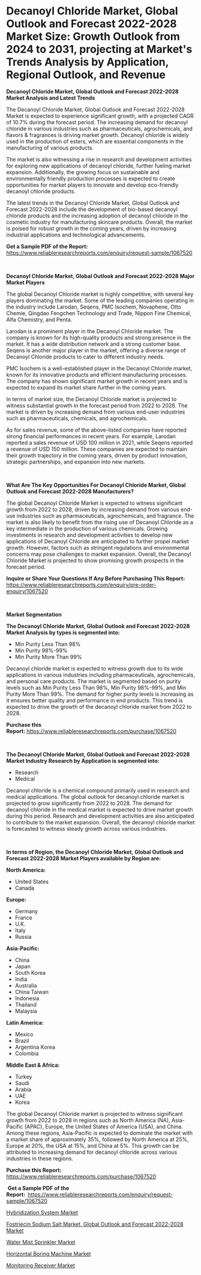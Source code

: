 <p><h1>Decanoyl Chloride Market, Global Outlook and Forecast 2022-2028 Market Size: Growth Outlook from 2024 to 2031, projecting at Market's Trends Analysis by Application, Regional Outlook, and Revenue</h1></p><p><strong>Decanoyl Chloride Market, Global Outlook and Forecast 2022-2028 Market Analysis and Latest Trends</strong></p>
<p><p>The Decanoyl Chloride Market, Global Outlook and Forecast 2022-2028 Market is expected to experience significant growth, with a projected CAGR of 10.7% during the forecast period. The increasing demand for decanoyl chloride in various industries such as pharmaceuticals, agrochemicals, and flavors & fragrances is driving market growth. Decanoyl chloride is widely used in the production of esters, which are essential components in the manufacturing of various products.</p><p>The market is also witnessing a rise in research and development activities for exploring new applications of decanoyl chloride, further fueling market expansion. Additionally, the growing focus on sustainable and environmentally friendly production processes is expected to create opportunities for market players to innovate and develop eco-friendly decanoyl chloride products.</p><p>The latest trends in the Decanoyl Chloride Market, Global Outlook and Forecast 2022-2028 include the development of bio-based decanoyl chloride products and the increasing adoption of decanoyl chloride in the cosmetic industry for manufacturing skincare products. Overall, the market is poised for robust growth in the coming years, driven by increasing industrial applications and technological advancements.</p></p>
<p><strong>Get a Sample PDF of the Report:&nbsp;</strong> <a href="https://www.reliableresearchreports.com/enquiry/request-sample/1067520">https://www.reliableresearchreports.com/enquiry/request-sample/1067520</a></p>
<p>&nbsp;</p>
<p><strong>Decanoyl Chloride Market, Global Outlook and Forecast 2022-2028 Major Market Players</strong></p>
<p><p>The global Decanoyl Chloride market is highly competitive, with several key players dominating the market. Some of the leading companies operating in the industry include Larodan, Seqens, PMC Isochem, Novaphene, Otto Chemie, Qingdao Fengchen Technology and Trade, Nippon Fine Chemical, Alfa Chemistry, and Penta. </p><p>Larodan is a prominent player in the Decanoyl Chloride market. The company is known for its high-quality products and strong presence in the market. It has a wide distribution network and a strong customer base. Seqens is another major player in the market, offering a diverse range of Decanoyl Chloride products to cater to different industry needs.</p><p>PMC Isochem is a well-established player in the Decanoyl Chloride market, known for its innovative products and efficient manufacturing processes. The company has shown significant market growth in recent years and is expected to expand its market share further in the coming years.</p><p>In terms of market size, the Decanoyl Chloride market is projected to witness substantial growth in the forecast period from 2022 to 2028. The market is driven by increasing demand from various end-user industries such as pharmaceuticals, chemicals, and agrochemicals.</p><p>As for sales revenue, some of the above-listed companies have reported strong financial performances in recent years. For example, Larodan reported a sales revenue of USD 100 million in 2021, while Seqens reported a revenue of USD 150 million. These companies are expected to maintain their growth trajectory in the coming years, driven by product innovation, strategic partnerships, and expansion into new markets.</p></p>
<p>&nbsp;</p>
<p><strong>What Are The Key Opportunities For Decanoyl Chloride Market, Global Outlook and Forecast 2022-2028 Manufacturers?</strong></p>
<p><p>The global Decanoyl Chloride Market is expected to witness significant growth from 2022 to 2028, driven by increasing demand from various end-use industries such as pharmaceuticals, agrochemicals, and fragrance. The market is also likely to benefit from the rising use of Decanoyl Chloride as a key intermediate in the production of various chemicals. Growing investments in research and development activities to develop new applications of Decanoyl Chloride are anticipated to further propel market growth. However, factors such as stringent regulations and environmental concerns may pose challenges to market expansion. Overall, the Decanoyl Chloride Market is projected to show promising growth prospects in the forecast period.</p></p>
<p><strong>Inquire or Share Your Questions If Any Before Purchasing This Report:</strong> <a href="https://www.reliableresearchreports.com/enquiry/pre-order-enquiry/1067520">https://www.reliableresearchreports.com/enquiry/pre-order-enquiry/1067520</a></p>
<p>&nbsp;</p>
<p><strong>Market Segmentation</strong></p>
<p><strong>The Decanoyl Chloride Market, Global Outlook and Forecast 2022-2028 Market Analysis by types is segmented into:</strong></p>
<p><ul><li>Min Purity Less Than 98%</li><li>Min Purity 98%-99%</li><li>Min Purity More Than 99%</li></ul></p>
<p><p>Decanoyl chloride market is expected to witness growth due to its wide applications in various industries including pharmaceuticals, agrochemicals, and personal care products. The market is segmented based on purity levels such as Min Purity Less Than 98%, Min Purity 98%-99%, and Min Purity More Than 99%. The demand for higher purity levels is increasing as it ensures better quality and performance in end products. This trend is expected to drive the growth of the decanoyl chloride market from 2022 to 2028.</p></p>
<p><strong>Purchase this Report:&nbsp;</strong><a href="https://www.reliableresearchreports.com/purchase/1067520">https://www.reliableresearchreports.com/purchase/1067520</a></p>
<p>&nbsp;</p>
<p><strong>The Decanoyl Chloride Market, Global Outlook and Forecast 2022-2028 Market Industry Research by Application is segmented into:</strong></p>
<p><ul><li>Research</li><li>Medical</li></ul></p>
<p><p>Decanoyl chloride is a chemical compound primarily used in research and medical applications. The global outlook for decanoyl chloride market is projected to grow significantly from 2022 to 2028. The demand for decanoyl chloride in the medical market is expected to drive market growth during this period. Research and development activities are also anticipated to contribute to the market expansion. Overall, the decanoyl chloride market is forecasted to witness steady growth across various industries.</p></p>
<p>&nbsp;</p>
<p><strong>In terms of Region, the Decanoyl Chloride Market, Global Outlook and Forecast 2022-2028 Market Players available by Region are:</strong></p>
<p>
    <p> <strong> North America: </strong>
        <ul>
            <li>United States</li>
            <li>Canada</li>
        </ul>
        </p> 
    <p> <strong> Europe: </strong>
        <ul>
            <li>Germany</li>
            <li>France</li>
            <li>U.K.</li>
            <li>Italy</li>
            <li>Russia</li>
        </ul>
        </p> 
    <p> <strong> Asia-Pacific: </strong>
        <ul>
            <li>China</li>
            <li>Japan</li>
            <li>South Korea</li>
            <li>India</li>
            <li>Australia</li>
            <li>China Taiwan</li>
            <li>Indonesia</li>
            <li>Thailand</li>
            <li>Malaysia</li>
        </ul>
        </p> 
    <p> <strong> Latin America: </strong>
        <ul>
            <li>Mexico</li>
            <li>Brazil</li>
            <li>Argentina Korea</li>
            <li>Colombia</li>
        </ul>
        </p> 
    <p> <strong> Middle East & Africa: </strong>
        <ul>
            <li>Turkey</li>
            <li>Saudi</li>
            <li>Arabia</li>
            <li>UAE</li>
            <li>Korea</li>
        </ul>
    </p>
    </p>
<p><p>The global Decanoyl Chloride market is projected to witness significant growth from 2022 to 2028 in regions such as North America (NA), Asia-Pacific (APAC), Europe, the United States of America (USA), and China. Among these regions, Asia-Pacific is expected to dominate the market with a market share of approximately 35%, followed by North America at 25%, Europe at 20%, the USA at 15%, and China at 5%. This growth can be attributed to increasing demand for decanoyl chloride across various industries in these regions.</p></p>
<p><strong>Purchase this Report: </strong><a href="https://www.reliableresearchreports.com/purchase/1067520">https://www.reliableresearchreports.com/purchase/1067520</a></p>
<p>&nbsp;<strong>Get a Sample PDF of the Report:&nbsp;&nbsp;</strong><a href="https://www.reliableresearchreports.com/enquiry/request-sample/1067520">https://www.reliableresearchreports.com/enquiry/request-sample/1067520</a></p>
<p><strong></strong></p>
<p><p><a href="https://medium.com/@mayschimmel/hybridization-system-market-comprehensive-assessment-by-type-application-and-geography-0677db8033e6">Hybridization System Market</a></p><p><a href="https://github.com/singletonthaxterkelliehr2df/Market-Research-Report-List-1/blob/main/fostriecin-sodium-salt-market-global-outlook-and-forecast-2022-2028-market.md">Fostriecin Sodium Salt Market, Global Outlook and Forecast 2022-2028 Market</a></p><p><a href="https://medium.com/@mayschimmel/water-mist-sprinkler-market-analysis-and-sze-forecasted-for-period-from-2024-to-2031-953decc9ba0f">Water Mist Sprinkler Market</a></p><p><a href="https://medium.com/@mayschimmel/decoding-horizontal-boring-machine-market-metrics-market-share-trends-and-growth-patterns-d7c05178e449">Horizontal Boring Machine Market</a></p><p><a href="https://medium.com/@mayschimmel/monitoring-receiver-market-insights-into-market-cagr-market-trends-and-growth-strategies-a1ed70af8353">Monitoring Receiver Market</a></p></p>